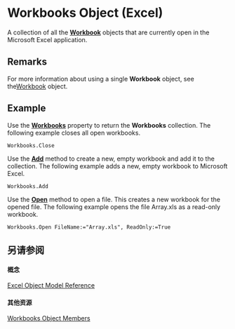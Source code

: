 
# Workbooks Object (Excel)

A collection of all the  **[Workbook](8c00aa60-c974-eed3-0812-3c9625eb0d4c.md)** objects that are currently open in the Microsoft Excel application.


## Remarks

For more information about using a single  **Workbook** object, see the[Workbook](8c00aa60-c974-eed3-0812-3c9625eb0d4c.md) object.


## Example

Use the  **[Workbooks](5291a324-87d7-3916-ffee-34c3389cea13.md)** property to return the **Workbooks** collection. The following example closes all open workbooks.


```
Workbooks.Close
```

Use the  **[Add](ea9f2a2c-3cad-0c35-37b5-82da2f24b876.md)** method to create a new, empty workbook and add it to the collection. The following example adds a new, empty workbook to Microsoft Excel.




```
Workbooks.Add
```

Use the  **[Open](1d1c3fca-ae1a-0a91-65a2-6f3f0fb308a0.md)** method to open a file. This creates a new workbook for the opened file. The following example opens the file Array.xls as a read-only workbook.




```
Workbooks.Open FileName:="Array.xls", ReadOnly:=True
```


## 另请参阅


#### 概念


[Excel Object Model Reference](11ea8598-8a20-92d5-f98b-0da04263bf2c.md)
#### 其他资源


[Workbooks Object Members](http://msdn.microsoft.com/library/77e7bb0b-2491-d9ca-56f0-4cc77d146913%28Office.15%29.aspx)